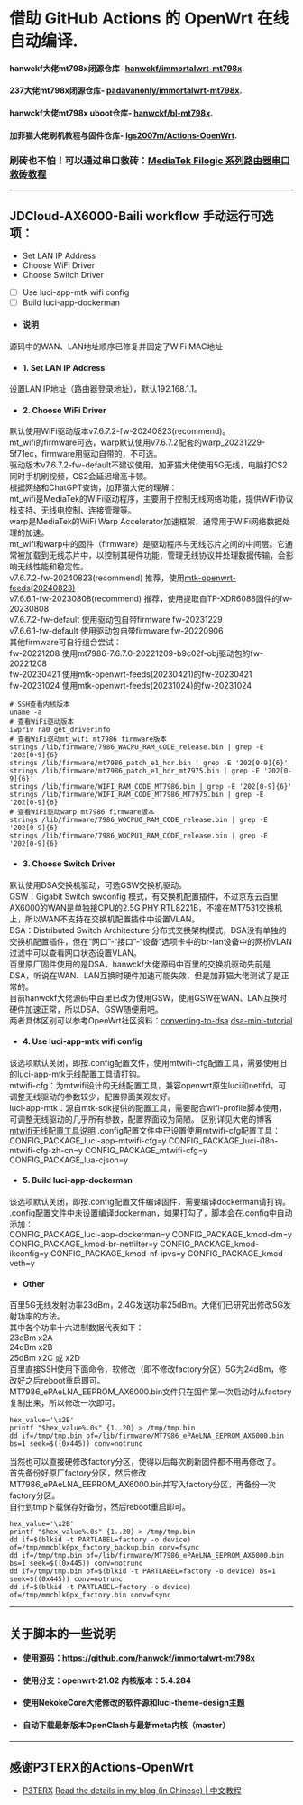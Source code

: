 # 借助 GitHub Actions 的 OpenWrt 在线自动编译.

#### hanwckf大佬mt798x闭源仓库- [hanwckf/immortalwrt-mt798x](https://github.com/hanwckf/immortalwrt-mt798x).

#### 237大佬mt798x闭源仓库- [padavanonly/immortalwrt-mt798x](https://github.com/padavanonly/immortalwrt-mt798x).

#### hanwckf大佬mt798x uboot仓库- [hanwckf/bl-mt798x](https://github.com/hanwckf/bl-mt798x).

#### 加菲猫大佬刷机教程与固件仓库- [lgs2007m/Actions-OpenWrt](https://github.com/lgs2007m/Actions-OpenWrt).

### 刷砖也不怕！可以通过串口救砖：[MediaTek Filogic 系列路由器串口救砖教程](https://www.cnblogs.com/p123/p/18046679)

---
## JDCloud-AX6000-Baili workflow 手动运行可选项：
- Set LAN IP Address
- Choose WiFi Driver
- Choose Switch Driver
- [ ] Use luci-app-mtk wifi config
- [ ] Build luci-app-dockerman

- #### 说明
源码中的WAN、LAN地址顺序已修复并固定了WiFi MAC地址

- #### 1. Set LAN IP Address
设置LAN IP地址（路由器登录地址），默认192.168.1.1。 

- #### 2. Choose WiFi Driver
默认使用WiFi驱动版本v7.6.7.2-fw-20240823(recommend)。  
mt_wifi的firmware可选，warp默认使用v7.6.7.2配套的warp_20231229-5f71ec，firmware用驱动自带的，不可选。  
驱动版本v7.6.7.2-fw-default不建议使用，加菲猫大佬使用5G无线，电脑打CS2同时手机刷视频，CS2会延迟增高卡顿。  
根据网络和ChatGPT查询，加菲猫大佬的理解：  
mt_wifi是MediaTek的WiFi驱动程序，主要用于控制无线网络功能，提供WiFi协议栈支持、无线电控制、连接管理等。  
warp是MediaTek的WiFi Warp Accelerator加速框架，通常用于WiFi网络数据处理的加速。  
mt_wifi和warp中的固件（firmware）是驱动程序与无线芯片之间的中间层。它通常被加载到无线芯片中，以控制其硬件功能，管理无线协议并处理数据传输，会影响无线性能和稳定性。  
v7.6.7.2-fw-20240823(recommend) 推荐，使用[mtk-openwrt-feeds(20240823)](https://git01.mediatek.com/plugins/gitiles/openwrt/feeds/mtk-openwrt-feeds/+/0fdbc0e6d84bbc0216da2842a494bdf01f745c6c)  
v7.6.6.1-fw-20230808(recommend) 推荐，使用提取自TP-XDR6088固件的fw-20230808  
v7.6.7.2-fw-default 使用驱动包自带firmware fw-20231229  
v7.6.6.1-fw-default 使用驱动包自带firmware fw-20220906  
其他firmware可自行组合尝试：  
fw-20221208 使用mt7986-7.6.7.0-20221209-b9c02f-obj驱动包的fw-20221208  
fw-20230421 使用mtk-openwrt-feeds(20230421)的fw-20230421  
fw-20231024 使用mtk-openwrt-feeds(20231024)的fw-20231024  
```
# SSH查看内核版本
uname -a
# 查看WiFi驱动版本
iwpriv ra0 get_driverinfo
# 查看WiFi驱动mt_wifi mt7986 firmware版本
strings /lib/firmware/7986_WACPU_RAM_CODE_release.bin | grep -E '202[0-9]{6}'
strings /lib/firmware/mt7986_patch_e1_hdr.bin | grep -E '202[0-9]{6}'
strings /lib/firmware/mt7986_patch_e1_hdr_mt7975.bin | grep -E '202[0-9]{6}'
strings /lib/firmware/WIFI_RAM_CODE_MT7986.bin | grep -E '202[0-9]{6}'
strings /lib/firmware/WIFI_RAM_CODE_MT7986_MT7975.bin | grep -E '202[0-9]{6}'
# 查看WiFi驱动warp mt7986 firmware版本
strings /lib/firmware/7986_WOCPU0_RAM_CODE_release.bin | grep -E '202[0-9]{6}'
strings /lib/firmware/7986_WOCPU1_RAM_CODE_release.bin | grep -E '202[0-9]{6}'
```

- #### 3. Choose Switch Driver
默认使用DSA交换机驱动，可选GSW交换机驱动。  
GSW：Gigabit Switch swconfig 模式，有交换机配置插件，不过京东云百里AX6000的WAN是单独接CPU的2.5G PHY RTL8221B，不接在MT7531交换机上，所以WAN不支持在交换机配置插件中设置VLAN。  
DSA：Distributed Switch Architecture 分布式交换架构模式，DSA没有单独的交换机配置插件，但在“网口”-“接口”-“设备”选项卡中的br-lan设备中的网桥VLAN过滤中可以查看网口状态设置VLAN。  
百里原厂固件使用的是DSA，hanwckf大佬源码中百里的交换机驱动先前是DSA，听说在WAN、LAN互换时硬件加速可能失效，但是加菲猫大佬测试了是正常的。  
目前hanwckf大佬源码中百里已改为使用GSW，使用GSW在WAN、LAN互换时硬件加速正常，所以DSA、GSW随便用吧。  
两者具体区别可以参考OpenWrt社区资料：[converting-to-dsa](https://openwrt.org/docs/guide-user/network/dsa/converting-to-dsa) [dsa-mini-tutorial](https://openwrt.org/docs/guide-user/network/dsa/dsa-mini-tutorial) 

- #### 4. Use luci-app-mtk wifi config
该选项默认关闭，即按.config配置文件，使用mtwifi-cfg配置工具，需要使用旧的luci-app-mtk无线配置工具请打钩。  
mtwifi-cfg：为mtwifi设计的无线配置工具，兼容openwrt原生luci和netifd，可调整无线驱动的参数较少，配置界面美观友好。  
luci-app-mtk：源自mtk-sdk提供的配置工具，需要配合wifi-profile脚本使用，可调整无线驱动的几乎所有参数，配置界面较为简陋。
区别详见大佬的博客[mtwifi无线配置工具说明](https://cmi.hanwckf.top/p/immortalwrt-mt798x/#mtwifi%E6%97%A0%E7%BA%BF%E9%85%8D%E7%BD%AE%E5%B7%A5%E5%85%B7%E8%AF%B4%E6%98%8E)
.config配置文件中已设置使用mtwifi-cfg配置工具：
CONFIG_PACKAGE_luci-app-mtwifi-cfg=y
CONFIG_PACKAGE_luci-i18n-mtwifi-cfg-zh-cn=y
CONFIG_PACKAGE_mtwifi-cfg=y
CONFIG_PACKAGE_lua-cjson=y

- #### 5. Build luci-app-dockerman
该选项默认关闭，即按.config配置文件编译固件，需要编译dockerman请打钩。  
.config配置文件中未设置编译dockerman，如果打勾了，脚本会在.config中自动添加：  
CONFIG_PACKAGE_luci-app-dockerman=y
CONFIG_PACKAGE_kmod-dm=y
CONFIG_PACKAGE_kmod-br-netfilter=y
CONFIG_PACKAGE_kmod-ikconfig=y
CONFIG_PACKAGE_kmod-nf-ipvs=y
CONFIG_PACKAGE_kmod-veth=y

- #### Other
百里5G无线发射功率23dBm，2.4G发送功率25dBm。大佬们已研究出修改5G发射功率的方法。  
其中各个功率十六进制数据代表如下：  
23dBm x2A  
24dBm x2B  
25dBm x2C 或 x2D  
百里直接SSH使用下面命令，软修改（即不修改factory分区）5G为24dBm，修改好之后reboot重启即可。  
MT7986_ePAeLNA_EEPROM_AX6000.bin文件只在固件第一次启动时从factory复制出来，所以修改一次即可。  
```
hex_value='\x2B'
printf "$hex_value%.0s" {1..20} > /tmp/tmp.bin
dd if=/tmp/tmp.bin of=/lib/firmware/MT7986_ePAeLNA_EEPROM_AX6000.bin bs=1 seek=$((0x445)) conv=notrunc
```
当然也可以直接硬修改factory分区，使得以后每次刷新固件都不用再修改了。  
首先备份好原厂factory分区，然后修改MT7986_ePAeLNA_EEPROM_AX6000.bin并写入factory分区，再备份一次factory分区。  
自行到tmp下载保存好备份，然后reboot重启即可。  
```
hex_value='\x2B'
printf "$hex_value%.0s" {1..20} > /tmp/tmp.bin
dd if=$(blkid -t PARTLABEL=factory -o device) of=/tmp/mmcblk0px_factory_backup.bin conv=fsync
dd if=/tmp/tmp.bin of=/lib/firmware/MT7986_ePAeLNA_EEPROM_AX6000.bin bs=1 seek=$((0x445)) conv=notrunc
dd if=/tmp/tmp.bin of=$(blkid -t PARTLABEL=factory -o device) bs=1 seek=$((0x445)) conv=notrunc
dd if=$(blkid -t PARTLABEL=factory -o device) of=/tmp/mmcblk0px_factory.bin conv=fsync
```

---
## 关于脚本的一些说明
- #### 使用源码：https://github.com/hanwckf/immortalwrt-mt798x
- #### 使用分支：openwrt-21.02 内核版本：5.4.284
- #### 使用NekokeCore大佬修改的软件源和luci-theme-design主题
- #### 自动下载最新版本OpenClash与最新meta内核（master）

---
## 感谢P3TERX的Actions-OpenWrt
- [P3TERX](https://github.com/P3TERX/Actions-OpenWrt)
[Read the details in my blog (in Chinese) | 中文教程](https://p3terx.com/archives/build-openwrt-with-github-actions.html)

